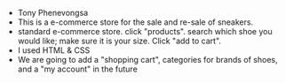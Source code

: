 - Tony Phenevongsa
- This is a e-commerce store for the sale and re-sale of sneakers.
- standard e-commerce store. click "products". search which shoe you would like; make sure it is your size. Click "add to cart".
- I used HTML & CSS
- We are going to add a "shopping cart", categories for brands of shoes, and a "my account" in the future 

